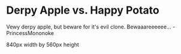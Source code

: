# Derpy Apple vs. Happy Potato

Vewy derpy apple, but beware for it's evil clone. Bewaaareeeeee... -PrincessMononoke

840px width by 560px height
